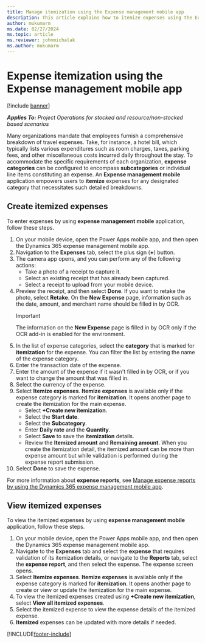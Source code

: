 ```yaml
---
title: Manage itemization using the Expense management mobile app
description: This article explains how to itemize expenses using the Expense management mobile app.
author: mukumarm
ms.date: 02/27/2024
ms.topic: article
ms.reviewer: johnmichalak
ms.author: mukumarm
---
```

# Expense itemization using the Expense management mobile app

[!include [banner](../includes/banner.md)]

_**Applies To:** Project Operations for stocked and resource/non-stocked based scenarios_

Many organizations mandate that employees furnish a comprehensive breakdown of travel expenses. Take, for instance, a hotel bill, which typically lists various expenditures such as room charges, taxes, parking fees, and other miscellaneous costs incurred daily throughout the stay. To accommodate the specific requirements of each organization, **expense categories** can be configured to encompass **subcategories** or individual line items constituting an expense. An **Expense management mobile** application empowers users to **itemize** expenses for any designated category that necessitates such detailed breakdowns.   

## Create itemized expenses

To enter expenses by using **expense management mobile** application, follow these steps.

1. On your mobile device, open the Power Apps mobile app, and then open the Dynamics 365 expense management mobile app.
2. Navigation to the **Expenses** tab, select the plus sign (**+**) button.
3. The camera app opens, and you can perform any of the following actions:
    * Take a photo of a receipt to capture it.
    * Select an existing receipt that has already been captured.
    * Select a receipt to upload from your mobile device.
4. Preview the receipt, and then select **Done**. If you want to retake the photo, select **Retake**.
    On the **New Expense** page, information such as the date, amount, and merchant name should be filled in by OCR.
    > [!IMPORTANT]
    > The information on the **New Expense** page is filled in by OCR only if the OCR add-in is enabled for the environment.
5. In the list of expense categories, select the **category** that is marked for **itemization** for the expense. You can filter the list by entering the name of the expense category.
6. Enter the transaction date of the expense.
7. Enter the amount of the expense if it wasn't filled in by OCR, or if you want to change the amount that was filled in.
8. Select the currency of the expense.
9. Select **Itemize expenses**. **Itemize expenses** is available only if the expense category is marked for **itemization**. It opens another page to create the itemization for the main expense.
    * Select **+Create new itemization**.
    * Select the **Start date**.
    * Select the **Subcategory**.
    * Enter **Daily rate** and the **Quantity**.
    * Select **Save** to save the **itemization** details.
    * Review the **Itemized amount** and **Remaining amount**. When you create the itemization detail, the itemized amount can be more than expense amount but 
      while validation is performed during the expense report submission.
10. Select **Done** to save the expense.

For more information about **expense reports**, see [Manage expense reports by using the Dynamics 365 expense management mobile app](mobile-app-manage-expense-reports.md).

## View itemized expenses

To view the itemized expenses by using **expense management mobile** application, follow these steps.

1. On your mobile device, open the Power Apps mobile app, and then open the Dynamics 365 expense management mobile app.
2. Navigate to the **Expenses** tab and select the **expense** that requires validation of its itemization details, or navigate to the **Reports** tab, select the **expense report**, and then select the expense. The expense screen opens.
4. Select **Itemize expenses**. **Itemize expenses** is available only if the expense category is marked for **itemization**. It opens another page to create or view or update the itemization for the main expense.
5. To view the itemized expenses created using **+Create new itemization**, select **View all itemized expenses**.
6. Select the itemized expense to view the expense details of the itemized expense.
7. **Itemized** expenses can be updated with more details if needed. 

[!INCLUDE[footer-include](../includes/footer-banner.md)]

